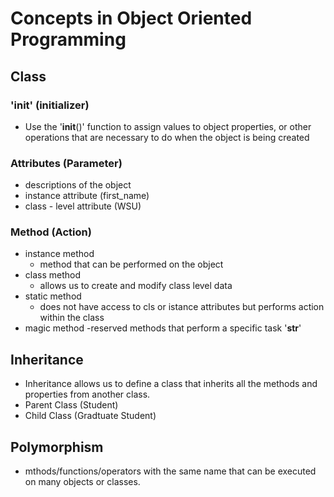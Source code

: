 # Concepts in Object Oriented Programming
## Class

### '__init__' (initializer)
- Use the '__init__()' function to assign values to object properties, or other operations that are necessary to do when
the object is being created


### Attributes (Parameter)
- descriptions of the object
- instance attribute (first_name)
- class - level attribute (WSU)

### Method (Action)
- instance method
    - method that can be performed on the object
- class method
    - allows us to create and modify class level data
- static method
    - does not have access to cls or istance attributes but performs action within the class
- magic method
    -reserved methods that perform a specific task '__str__'

## Inheritance 
- Inheritance allows us to define a class that inherits all the methods and properties from another class.
- Parent Class (Student)
- Child Class (Gradtuate Student)

## Polymorphism
- mthods/functions/operators with the same name that can be executed on many objects or classes.

